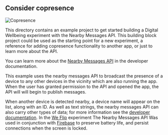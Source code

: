 ## Consider copresence
![Copresence](../img/Copresence.png)

This directory contains an example project to get started building a Digital Wellbeing experiment with the Nearby Messages API. This building block project could be used as the starting point for a new experiment, a reference for adding copresence functionality to another app, or just to learn more about the API.

You can learn more about the [Nearby Messages API](https://developers.google.com/nearby/messages/android/get-started) in the developer documentation.

This example uses the nearby messages API to broadcast the presence of a device to any other devices in the vicinity which are also running the app. When the user has granted permission to the API and opened the app, the API will will begin to publish messages.

When another device is detected nearby, a device name will appear on the list, along with an ID. As well as text strings, the nearby messages API can also carry other types of data; for more information see the [developer documentation](https://developers.google.com/nearby/messages/android/get-started). In the [We Flip](https://experiments.withgoogle.com/we-flip) experiment The Nearby Messages API Was used in conjunction with [Firebase](https://firebase.google.com/) to preserve battery life, and persist connections when the screen is locked.